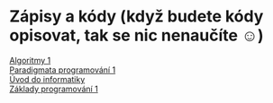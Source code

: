 # Zápisy a kódy (když budete kódy opisovat, tak se nic nenaučíte ☺)

[Algoritmy 1](https://github.com/vyralex/school/tree/master/ALM1)<br>
[Paradigmata programování 1](https://github.com/vyralex/school/tree/master/PAPR1)<br>
[Úvod do informatiky](https://github.com/vyralex/school/tree/master/UDI)<br>
[Základy programování 1](https://github.com/vyralex/school/tree/master/ZP1)
